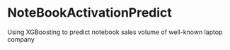 # NoteBookActivationPredict
Using XGBoosting  to predict notebook sales volume of well-known laptop company
